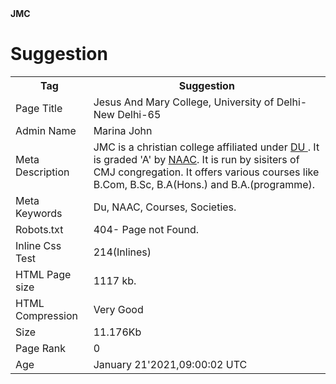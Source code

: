 
<html>
<body>
<b>JMC</b>
<h1> Suggestion </h1>
<table>
<tr>
<th> Tag </th>
<th> Suggestion </th>
</tr>
<tr>
<td>Page Title</td>
<td>Jesus And Mary College, University of Delhi-New Delhi-65</td>
</tr>
<tr>
<td>Admin Name</td>
<td>Marina John</td>
</tr>
<tr>
<td>Meta Description</td> 
<td>JMC is a christian college affiliated under <u> DU </u>. It is graded 'A' by <u>NAAC</u>. It is run by sisiters of CMJ congregation. It offers various courses like B.Com, B.Sc, B.A(Hons.) and B.A.(programme).</td>
</tr>
<tr>
<td>Meta Keywords</td>
<td>Du, NAAC, Courses, Societies.</td>
</tr>
<tr>
<td>Robots.txt</td>
<td>404- Page not Found.</td>
</tr>
<tr>
<td>Inline Css Test</td>
<td>214(Inlines)</td>
</tr>
<tr>
<td>HTML Page size</td>
<td>1117 kb.</td>
</tr>
<tr>
<td>HTML Compression </td>
<td>Very Good</td>
</tr>
<tr>
<td> Size </td>
<td>11.176Kb</td>
</tr>
<tr>
<td>Page Rank</td>
<td>0</td>
</tr>
<tr>
<td>Age</td>
<td>January 21'2021,09:00:02 UTC</td>
</tr>
</table>
<body/>
<html/>
